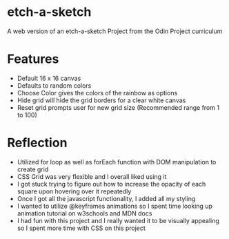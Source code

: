 # etch-a-sketch
A web version of an etch-a-sketch
Project from the Odin Project curriculum

<h1>Features</h1>
<ul>
  <li>Default 16 x 16 canvas</li>
  <li>Defaults to random colors</li>
  <li>Choose Color gives the colors of the rainbow as options</li>
  <li>Hide grid will hide the grid borders for a clear white canvas</li>
  <li>Reset grid prompts user for new grid size (Recommended range from 1 to 100)</li>
 </ul>

<h1>Reflection</h1>
<ul>
  <li>Utilized for loop as well as forEach function with DOM manipulation to create grid</li>
  <li>CSS Grid was very flexible and I overall liked using it</li>
  <li>I got stuck trying to figure out how to increase the opacity of each square upon hovering over it repeatedly</li>
  <li>Once I got all the javascript functionality, I added all my styling</li>
  <li>I wanted to utilize @keyframes animations so I spent time looking up animation tutorial on w3schools and MDN docs</li>
  <li>I had fun with this project and I really wanted it to be visually appealing so I spent more time with CSS on this project</li>
 </ul>
